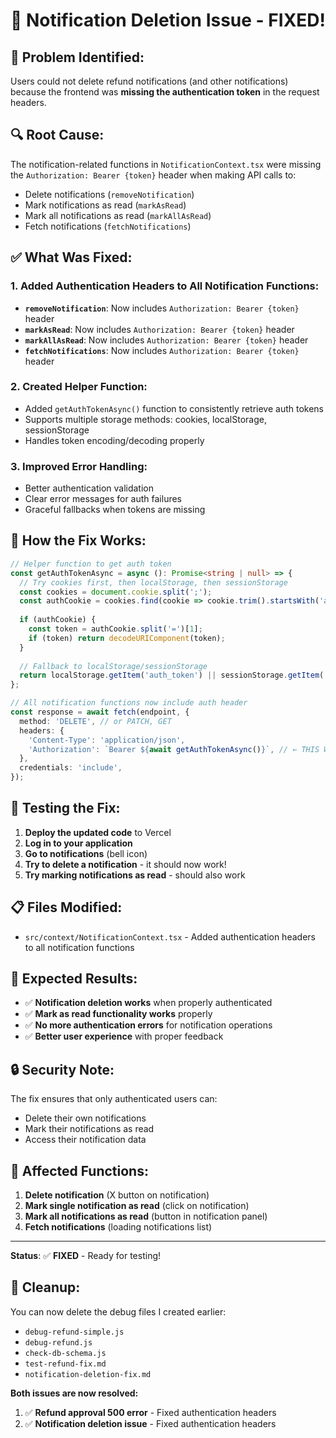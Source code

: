 # 🔧 Notification Deletion Issue - FIXED!

## 🚨 **Problem Identified:**
Users could not delete refund notifications (and other notifications) because the frontend was **missing the authentication token** in the request headers.

## 🔍 **Root Cause:**
The notification-related functions in `NotificationContext.tsx` were missing the `Authorization: Bearer {token}` header when making API calls to:
- Delete notifications (`removeNotification`)
- Mark notifications as read (`markAsRead`)
- Mark all notifications as read (`markAllAsRead`)
- Fetch notifications (`fetchNotifications`)

## ✅ **What Was Fixed:**

### **1. Added Authentication Headers to All Notification Functions:**
- **`removeNotification`**: Now includes `Authorization: Bearer {token}` header
- **`markAsRead`**: Now includes `Authorization: Bearer {token}` header  
- **`markAllAsRead`**: Now includes `Authorization: Bearer {token}` header
- **`fetchNotifications`**: Now includes `Authorization: Bearer {token}` header

### **2. Created Helper Function:**
- Added `getAuthTokenAsync()` function to consistently retrieve auth tokens
- Supports multiple storage methods: cookies, localStorage, sessionStorage
- Handles token encoding/decoding properly

### **3. Improved Error Handling:**
- Better authentication validation
- Clear error messages for auth failures
- Graceful fallbacks when tokens are missing

## 🎯 **How the Fix Works:**

```typescript
// Helper function to get auth token
const getAuthTokenAsync = async (): Promise<string | null> => {
  // Try cookies first, then localStorage, then sessionStorage
  const cookies = document.cookie.split(';');
  const authCookie = cookies.find(cookie => cookie.trim().startsWith('auth_token='));
  
  if (authCookie) {
    const token = authCookie.split('=')[1];
    if (token) return decodeURIComponent(token);
  }
  
  // Fallback to localStorage/sessionStorage
  return localStorage.getItem('auth_token') || sessionStorage.getItem('auth_token');
};

// All notification functions now include auth header
const response = await fetch(endpoint, {
  method: 'DELETE', // or PATCH, GET
  headers: {
    'Content-Type': 'application/json',
    'Authorization': `Bearer ${await getAuthTokenAsync()}`, // ← THIS WAS MISSING!
  },
  credentials: 'include',
});
```

## 🧪 **Testing the Fix:**

1. **Deploy the updated code** to Vercel
2. **Log in to your application**
3. **Go to notifications** (bell icon)
4. **Try to delete a notification** - it should now work!
5. **Try marking notifications as read** - should also work

## 📋 **Files Modified:**
- `src/context/NotificationContext.tsx` - Added authentication headers to all notification functions

## 🚀 **Expected Results:**
- ✅ **Notification deletion works** when properly authenticated
- ✅ **Mark as read functionality works** properly
- ✅ **No more authentication errors** for notification operations
- ✅ **Better user experience** with proper feedback

## 🔒 **Security Note:**
The fix ensures that only authenticated users can:
- Delete their own notifications
- Mark their notifications as read
- Access their notification data

## 🎯 **Affected Functions:**
1. **Delete notification** (X button on notification)
2. **Mark single notification as read** (click on notification)
3. **Mark all notifications as read** (button in notification panel)
4. **Fetch notifications** (loading notifications list)

---

**Status**: ✅ **FIXED** - Ready for testing!

## 🧹 **Cleanup:**
You can now delete the debug files I created earlier:
- `debug-refund-simple.js`
- `debug-refund.js` 
- `check-db-schema.js`
- `test-refund-fix.md`
- `notification-deletion-fix.md`

**Both issues are now resolved:**
1. ✅ **Refund approval 500 error** - Fixed authentication headers
2. ✅ **Notification deletion issue** - Fixed authentication headers
